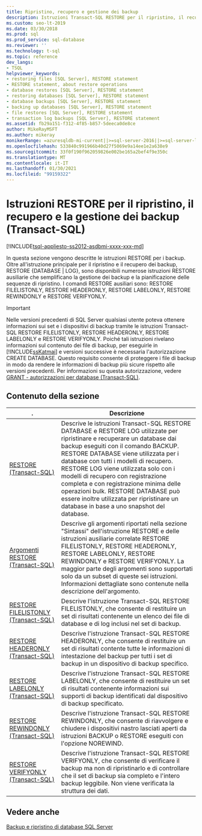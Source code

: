 ```yaml
---
title: Ripristino, recupero e gestione dei backup
description: Istruzioni Transact-SQL RESTORE per il ripristino, il recupero e la gestione dei backup.
ms.custom: seo-lt-2019
ms.date: 03/30/2018
ms.prod: sql
ms.prod_service: sql-database
ms.reviewer: ''
ms.technology: t-sql
ms.topic: reference
dev_langs:
- TSQL
helpviewer_keywords:
- restoring files [SQL Server], RESTORE statement
- RESTORE statement, about restore operations
- database restores [SQL Server], RESTORE statement
- restoring databases [SQL Server], RESTORE statement
- database backups [SQL Server], RESTORE statement
- backing up databases [SQL Server], RESTORE statement
- file restores [SQL Server], RESTORE statement
- transaction log backups [SQL Server], RESTORE statement
ms.assetid: fb29a151-f312-4f85-b857-5deeca0de8ce
author: MikeRayMSFT
ms.author: mikeray
monikerRange: =azuresqldb-mi-current||>=sql-server-2016||>=sql-server-linux-2017
ms.openlocfilehash: 533840c991966b40d27f5069e9a14ee1e2a638e9
ms.sourcegitcommit: 33f0f190f962059826e002be165a2bef4f9e350c
ms.translationtype: MT
ms.contentlocale: it-IT
ms.lasthandoff: 01/30/2021
ms.locfileid: "99159322"
---
```

# <a name="restore-statements-for-restoring-recovering-and-managing-backups-transact-sql"></a>Istruzioni RESTORE per il ripristino, il recupero e la gestione dei backup (Transact-SQL)
[!INCLUDE[tsql-appliesto-ss2012-asdbmi-xxxx-xxx-md](../../includes/tsql-appliesto-ss2012-asdbmi-xxxx-xxx-md.md )]

  In questa sezione vengono descritte le istruzioni RESTORE per i backup. Oltre all'istruzione principale per il ripristino e il recupero dei backup, RESTORE {DATABASE | LOG}, sono disponibili numerose istruzioni RESTORE ausiliarie che semplificano la gestione dei backup e la pianificazione delle sequenze di ripristino. I comandi RESTORE ausiliari sono: RESTORE FILELISTONLY, RESTORE HEADERONLY, RESTORE LABELONLY, RESTORE REWINDONLY e RESTORE VERIFYONLY.  
  
> [!IMPORTANT]  
>  Nelle versioni precedenti di SQL Server qualsiasi utente poteva ottenere informazioni sui set e i dispositivi di backup tramite le istruzioni Transact-SQL RESTORE FILELISTONLY, RESTORE HEADERONLY, RESTORE LABELONLY e RESTORE VERIFYONLY. Poiché tali istruzioni rivelano informazioni sul contenuto dei file di backup, per eseguirle in [!INCLUDE[ssKatmai](../../includes/sskatmai-md.md)] e versioni successive è necessaria l'autorizzazione CREATE DATABASE. Questo requisito consente di proteggere i file di backup in modo da rendere le informazioni di backup più sicure rispetto alle versioni precedenti. Per informazioni su questa autorizzazione, vedere [GRANT - autorizzazioni per database &#40;Transact-SQL&#41;](../../t-sql/statements/grant-database-permissions-transact-sql.md).  
  
## <a name="in-this-section"></a>Contenuto della sezione  
  
|.|Descrizione|  
|---------------|-----------------|  
|[RESTORE &#40;Transact-SQL&#41;](../../t-sql/statements/restore-statements-transact-sql.md)|Descrive le istruzioni Transact-SQL RESTORE DATABASE e RESTORE LOG utilizzate per ripristinare e recuperare un database dai backup eseguiti con il comando BACKUP. RESTORE DATABASE viene utilizzata per i database con tutti i modelli di recupero. RESTORE LOG viene utilizzata solo con i modelli di recupero con registrazione completa e con registrazione minima delle operazioni bulk. RESTORE DATABASE può essere inoltre utilizzata per ripristinare un database in base a uno snapshot del database.|  
|[Argomenti RESTORE &#40;Transact-SQL&#41;](../../t-sql/statements/restore-statements-arguments-transact-sql.md)|Descrive gli argomenti riportati nella sezione "Sintassi" dell'istruzione RESTORE e delle istruzioni ausiliarie correlate RESTORE FILELISTONLY, RESTORE HEADERONLY, RESTORE LABELONLY, RESTORE REWINDONLY e RESTORE VERIFYONLY. La maggior parte degli argomenti sono supportati solo da un subset di queste sei istruzioni. Informazioni dettagliate sono contenute nella descrizione dell'argomento.|  
|[RESTORE FILELISTONLY &#40;Transact-SQL&#41;](../../t-sql/statements/restore-statements-filelistonly-transact-sql.md)|Descrive l'istruzione Transact-SQL RESTORE FILELISTONLY, che consente di restituire un set di risultati contenente un elenco dei file di database e di log inclusi nel set di backup.|  
|[RESTORE HEADERONLY &#40;Transact-SQL&#41;](../../t-sql/statements/restore-statements-headeronly-transact-sql.md)|Descrive l'istruzione Transact-SQL RESTORE HEADERONLY, che consente di restituire un set di risultati contente tutte le informazioni di intestazione del backup per tutti i set di backup in un dispositivo di backup specifico.|  
|[RESTORE LABELONLY &#40;Transact-SQL&#41;](../../t-sql/statements/restore-statements-labelonly-transact-sql.md)|Descrive l'istruzione Transact-SQL RESTORE LABELONLY, che consente di restituire un set di risultati contenente informazioni sui supporti di backup identificati dal dispositivo di backup specificato.|  
|[RESTORE REWINDONLY &#40;Transact-SQL&#41;](../../t-sql/statements/restore-statements-rewindonly-transact-sql.md)|Descrive l'istruzione Transact-SQL RESTORE REWINDONLY, che consente di riavvolgere e chiudere i dispositivi nastro lasciati aperti da istruzioni BACKUP o RESTORE eseguiti con l'opzione NOREWIND.|  
|[RESTORE VERIFYONLY &#40;Transact-SQL&#41;](../../t-sql/statements/restore-statements-verifyonly-transact-sql.md)|Descrive l'istruzione Transact-SQL RESTORE VERIFYONLY, che consente di verificare il backup ma non di ripristinarlo e di controllare che il set di backup sia completo e l'intero backup leggibile. Non viene verificata la struttura dei dati.|  
  
## <a name="see-also"></a>Vedere anche  
 [Backup e ripristino di database SQL Server](../../relational-databases/backup-restore/back-up-and-restore-of-sql-server-databases.md)  
  
  
